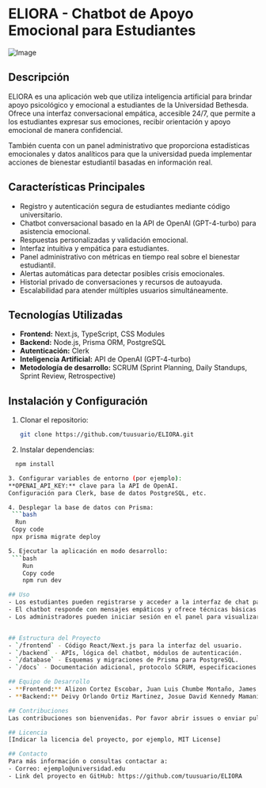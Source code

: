 # ELIORA - Chatbot de Apoyo Emocional para Estudiantes

![Image](https://github.com/user-attachments/assets/688804f9-54d4-4df4-a28b-f437044bb44d)

## Descripción
ELIORA es una aplicación web que utiliza inteligencia artificial para brindar apoyo psicológico y emocional a estudiantes de la Universidad Bethesda. Ofrece una interfaz conversacional empática, accesible 24/7, que permite a los estudiantes expresar sus emociones, recibir orientación y apoyo emocional de manera confidencial.

También cuenta con un panel administrativo que proporciona estadísticas emocionales y datos analíticos para que la universidad pueda implementar acciones de bienestar estudiantil basadas en información real.

## Características Principales
- Registro y autenticación segura de estudiantes mediante código universitario.
- Chatbot conversacional basado en la API de OpenAI (GPT-4-turbo) para asistencia emocional.
- Respuestas personalizadas y validación emocional.
- Interfaz intuitiva y empática para estudiantes.
- Panel administrativo con métricas en tiempo real sobre el bienestar estudiantil.
- Alertas automáticas para detectar posibles crisis emocionales.
- Historial privado de conversaciones y recursos de autoayuda.
- Escalabilidad para atender múltiples usuarios simultáneamente.

## Tecnologías Utilizadas
- **Frontend:** Next.js, TypeScript, CSS Modules
- **Backend:** Node.js, Prisma ORM, PostgreSQL
- **Autenticación:** Clerk
- **Inteligencia Artificial:** API de OpenAI (GPT-4-turbo)
- **Metodología de desarrollo:** SCRUM (Sprint Planning, Daily Standups, Sprint Review, Retrospective)

## Instalación y Configuración
1. Clonar el repositorio:
   ```bash
   git clone https://github.com/tuusuario/ELIORA.git

2. Instalar dependencias:
  ```bash
    npm install

3. Configurar variables de entorno (por ejemplo):
**OPENAI_API_KEY:** clave para la API de OpenAI.
Configuración para Clerk, base de datos PostgreSQL, etc.

4. Desplegar la base de datos con Prisma:
   ```bash
    Run
   Copy code
   npx prisma migrate deploy

5. Ejecutar la aplicación en modo desarrollo:
   ```bash
      Run
      Copy code
      npm run dev

## Uso
- Los estudiantes pueden registrarse y acceder a la interfaz de chat para expresar cómo se sienten.
- El chatbot responde con mensajes empáticos y ofrece técnicas básicas de regulación emocional.
- Los administradores pueden iniciar sesión en el panel para visualizar estadísticas y gestionar el sistema.


## Estructura del Proyecto
- `/frontend` - Código React/Next.js para la interfaz del usuario.
- `/backend` - APIs, lógica del chatbot, módulos de autenticación.
- `/database` - Esquemas y migraciones de Prisma para PostgreSQL.
- `/docs` - Documentación adicional, protocolo SCRUM, especificaciones.

## Equipo de Desarrollo
- **Frontend:** Alizon Cortez Escobar, Juan Luis Chumbe Montaño, James
- **Backend:** Deivy Orlando Ortiz Martinez, Josue David Kennedy Mamani, Jhonatan Gabriel Montesinos Sossa

## Contribuciones
Las contribuciones son bienvenidas. Por favor abrir issues o enviar pull requests para mejoras, correcciones o nuevas funcionalidades.

## Licencia
[Indicar la licencia del proyecto, por ejemplo, MIT License]

## Contacto
Para más información o consultas contactar a:  
- Correo: ejemplo@universidad.edu  
- Link del proyecto en GitHub: https://github.com/tuusuario/ELIORA
